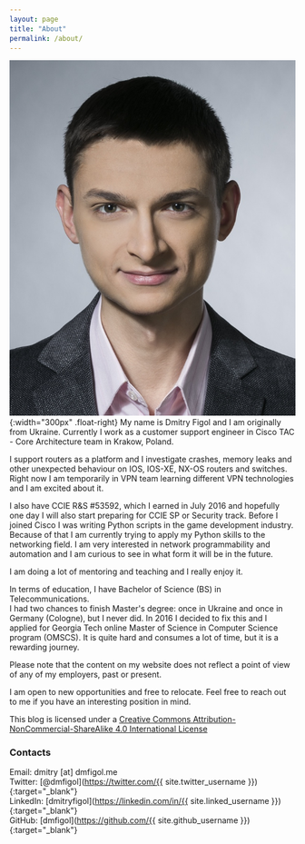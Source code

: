 ```yaml
---
layout: page
title: "About"
permalink: /about/
---
```

![Dmitry Figol](/assets/dmfigol.jpg){:width="300px" .float-right}
My name is Dmitry Figol and I am originally from Ukraine.
Currently I work as a customer support engineer in Cisco TAC - Core Architecture team in Krakow, Poland.

I support routers as a platform and I investigate crashes, memory leaks and other unexpected behaviour on IOS, IOS-XE, NX-OS routers and switches. Right now I am temporarily in VPN team learning different VPN technologies and I am excited about it.

I also have CCIE R&S #53592, which I earned in July 2016 and hopefully one day I will also start preparing for CCIE SP or Security track.
Before I joined Cisco I was writing Python scripts in the game development industry. Because of that I am currently trying to apply my Python skills to the networking field. I am very interested in network programmability and automation and I am curious to see in what form it will be in the future.

I am doing a lot of mentoring and teaching and I really enjoy it.

In terms of education, I have Bachelor of Science (BS) in Telecommunications.   
I had two chances to finish Master's degree: once in Ukraine and once in Germany (Cologne), but I never did. In 2016 I decided to fix this and I applied for Georgia Tech online Master of Science in Computer Science program (OMSCS). It is quite hard and consumes a lot of time, but it is a rewarding journey.

Please note that the content on my website does not reflect a point of view of any of my employers, past or present.  

I am open to new opportunities and free to relocate. Feel free to reach out to me if you have an interesting position in mind.

This blog is licensed under a [Creative Commons Attribution-NonCommercial-ShareAlike 4.0 International License](http://creativecommons.org/licenses/by-nc-sa/4.0/)

### Contacts
Email: dmitry [at] dmfigol.me   
Twitter: [@dmfigol](https://twitter.com/{{ site.twitter_username }}){:target="_blank"}   
LinkedIn: [dmitryfigol](https://linkedin.com/in/{{ site.linked_username }}){:target="_blank"}   
GitHub: [dmfigol](https://github.com/{{ site.github_username }}){:target="_blank"}   
